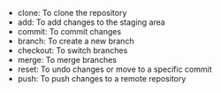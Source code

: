 - clone: To clone the repository
- add: To add changes to the staging area
- commit: To commit changes
- branch: To create a new branch
- checkout: To switch branches
- merge: To merge branches
- reset: To undo changes or move to a specific commit
- push: To push changes to a remote repository
